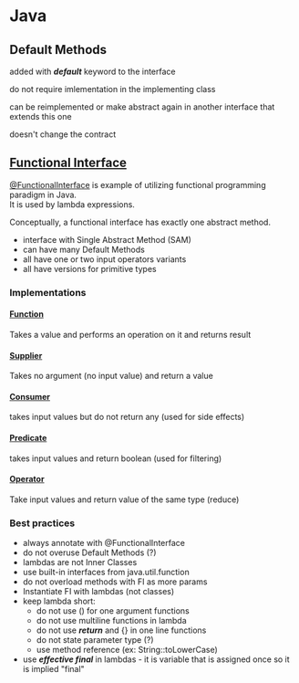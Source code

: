 # Java

## Default Methods

added with _**default**_ keyword to the interface

do not require imlementation in the implementing class

can be reimplemented or make abstract again in another interface that extends this one

doesn't change the contract

## [Functional Interface](https://docs.oracle.com/javase/8/docs/api/java/util/function/package-summary.html)

[@FunctionalInterface](https://docs.oracle.com/javase/8/docs/api/java/lang/FunctionalInterface.html) is example of utilizing functional programming paradigm in Java.  
It is used by lambda expressions.

Conceptually, a functional interface has exactly one abstract method.

* interface with Single Abstract Method \(SAM\)
* can have many Default Methods
* all have one or two input operators variants
* all have versions for primitive types

### Implementations

#### [Function](https://docs.oracle.com/javase/8/docs/api/java/util/function/Function.html)

Takes a value and performs an operation on it and returns result

#### [Supplier](https://docs.oracle.com/javase/8/docs/api/java/util/function/Supplier.html)

Takes no argument \(no input value\) and return a value

#### [Consumer](https://docs.oracle.com/javase/8/docs/api/java/util/function/Consumer.html)

takes input values but do not return any \(used for side effects\)

#### [Predicate](https://docs.oracle.com/javase/8/docs/api/java/util/function/Predicate.html)

takes input values and return boolean \(used for filtering\)

#### [Operator](https://docs.oracle.com/javase/8/docs/api/java/util/function/BinaryOperator.html)

Take input values and return value of the same type \(reduce\)

### Best practices

* always annotate with @FunctionalInterface
* do not overuse Default Methods \(?\)
* lambdas are not Inner Classes
* use built-in interfaces from java.util.function
* do not overload methods with FI as more params
* Instantiate FI with lambdas \(not classes\)
* keep lambda short:
  * do not use \(\) for one argument functions
  * do not use multiline functions in lambda
  * do not use _**return**_ and {} in one line functions
  * do not state parameter type \(?\)
  * use method reference \(ex: String::toLowerCase\)
* use _**effective final**_ in lambdas - it is variable that is assigned once so it is implied "final"

